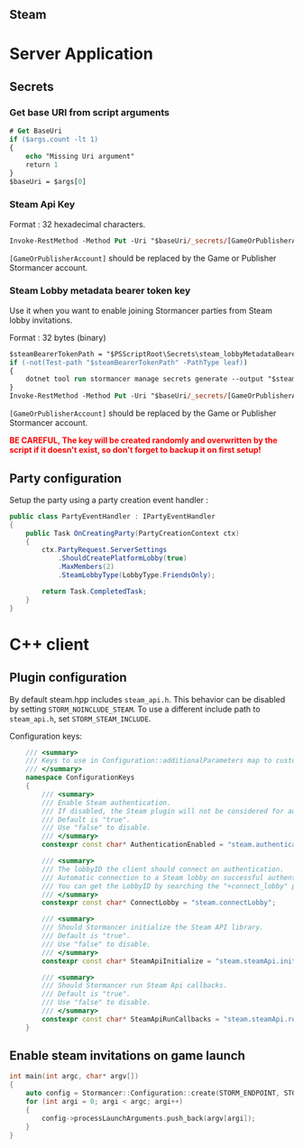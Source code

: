 Steam
-----

# Server Application

## Secrets

### Get base URI from script arguments

```ps
# Get BaseUri
if ($args.count -lt 1)
{
    echo "Missing Uri argument"
    return 1
}
$baseUri = $args[0]
```

### Steam Api Key

Format : 32 hexadecimal characters.

```ps
Invoke-RestMethod -Method Put -Uri "$baseUri/_secrets/[GameOrPublisherAccount]/secrets/steam_apiKey" -ContentType "text/plain" -InFile "$PSScriptRoot\Secrets\steam_apiKey.txt"
```

`[GameOrPublisherAccount]` should be replaced by the Game or Publisher Stormancer account.

### Steam Lobby metadata bearer token key

Use it when you want to enable joining Stormancer parties from Steam lobby invitations.

Format : 32 bytes (binary)

```ps
$steamBearerTokenPath = "$PSScriptRoot\Secrets\steam_lobbyMetadataBearerTokenKey"
if (-not(Test-path "$steamBearerTokenPath" -PathType leaf))
{
    dotnet tool run stormancer manage secrets generate --output "$steamBearerTokenPath" --size 32
}
Invoke-RestMethod -Method Put -Uri "$baseUri/_secrets/[GameOrPublisherAccount]/secrets/steam_lobbyMetadataBearerTokenKey" -ContentType "application/octet-stream" -InFile "$steamBearerTokenPath"
```

`[GameOrPublisherAccount]` should be replaced by the Game or Publisher Stormancer account.

<span style="color:red">**BE CAREFUL, The key will be created randomly and overwritten by the script if it doesn't exist, so don't forget to backup it on first setup!**</span>

## Party configuration

Setup the party using a party creation event handler :

```cs
public class PartyEventHandler : IPartyEventHandler
{
    public Task OnCreatingParty(PartyCreationContext ctx)
    {
        ctx.PartyRequest.ServerSettings
            .ShouldCreatePlatformLobby(true)
            .MaxMembers(2)
            .SteamLobbyType(LobbyType.FriendsOnly);

        return Task.CompletedTask;
    }
}
```

# C++ client

## Plugin configuration

By default steam.hpp includes `steam_api.h`. This behavior can be disabled by setting `STORM_NOINCLUDE_STEAM`. To use a different include path to `steam_api.h`, set `STORM_STEAM_INCLUDE`.

Configuration keys:

```c++
	/// <summary>
    /// Keys to use in Configuration::additionalParameters map to customize the Steam plugin behavior.
    /// </summary>
    namespace ConfigurationKeys
    {
        /// <summary>
        /// Enable Steam authentication.
        /// If disabled, the Steam plugin will not be considered for authentication.
        /// Default is "true".
        /// Use "false" to disable.
        /// </summary>
        constexpr const char* AuthenticationEnabled = "steam.authentication.enabled";

        /// <summary>
        /// The lobbyID the client should connect on authentication. 
        /// Automatic connection to a Steam lobby on successful authentication should occur when the game has been launched by a lobby invitation.
        /// You can get the LobbyID by searching the "+connect_lobby" parameter in the command line arguments (argv).
        /// </summary>
        constexpr const char* ConnectLobby = "steam.connectLobby";

        /// <summary>
        /// Should Stormancer initialize the Steam API library.
        /// Default is "true".
        /// Use "false" to disable.
        /// </summary>
        constexpr const char* SteamApiInitialize = "steam.steamApi.initialize";

        /// <summary>
        /// Should Stormancer run Steam Api callbacks.
        /// Default is "true".
        /// Use "false" to disable.
        /// </summary>
        constexpr const char* SteamApiRunCallbacks = "steam.steamApi.runCallbacks";
    }
```

## Enable steam invitations on game launch

```c++
int main(int argc, char* argv[])
{
	auto config = Stormancer::Configuration::create(STORM_ENDPOINT, STORM_ACCOUNT, STORM_APPLICATION);
	for (int argi = 0; argi < argc; argi++)
	{
		config->processLaunchArguments.push_back(argv[argi]);
	}
}
```
